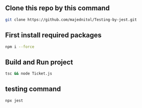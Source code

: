 ## Clone this repo by this command
```bash
git clone https://github.com/majednitol/Testing-by-jest.git
```
## First install required packages
```bash
npm i --force
```
## Build and Run project
```bash
tsc && node Ticket.js
```
## testing command
```bash
npx jest
```
